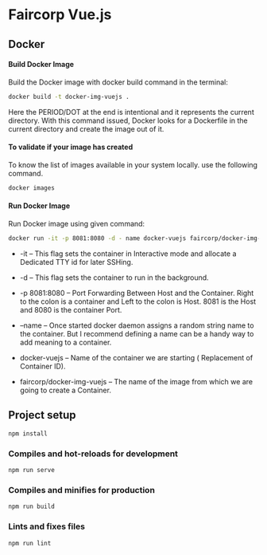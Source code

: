 # Faircorp Vue.js

## Docker

#### Build Docker Image

Build the Docker image with docker build command in the terminal:
```bash
docker build -t docker-img-vuejs .
```
Here the PERIOD/DOT at the end is intentional and it represents the current directory.  With this command issued, Docker looks for a Dockerfile in the current directory and create the image out of it.

#### To validate if your image has created
To know the list of images available in your system locally. use the following command.
```bash
docker images
```

#### Run Docker Image
Run Docker image using given command:
```bash
docker run -it -p 8081:8080 -d - name docker-vuejs faircorp/docker-img-vuejs
```
- -it  –  This flag sets the container in Interactive mode and allocate a Dedicated TTY id for later SSHing.

- -d –  This flag sets the container to run in the background.

- -p 8081:8080 – Port Forwarding Between Host and the Container. Right to the colon is a container and Left to the colon is Host. 8081 is the Host and 8080 is the container Port.

- –name – Once started docker daemon assigns a random string name to the container. But I recommend defining a name can be a handy way to add meaning to a container.

- docker-vuejs – Name of the container we are starting ( Replacement of Container ID).

- faircorp/docker-img-vuejs – The name of the image from which we are going to create a Container.


## Project setup

```
npm install
```

### Compiles and hot-reloads for development

```
npm run serve
```

### Compiles and minifies for production

```
npm run build
```

### Lints and fixes files

```
npm run lint
```
